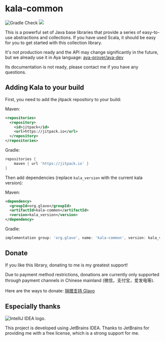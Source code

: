 # kala-common

![Gradle Check](https://github.com/Glavo/kala-common/workflows/Gradle%20Check/badge.svg?branch=main)
[![](https://jitpack.io/v/Glavo/kala-common.svg)](https://jitpack.io/#Glavo/kala-common)

This is a powerful set of Java base libraries that provide a series of easy-to-use abstractions and collections.
If you have used Scala, it should be easy for you to get started with this collection library.

It's not production ready and the API may change significantly in the future,
but we already use it in Aya language:
[aya-prover/aya-dev](https://github.com/aya-prover/aya-dev)

Its documentation is not ready, please contact me if you have any questions.

## Adding Kala to your build

First, you need to add the jitpack repository to your build:

Maven:
```xml
<repositories>
  <repository>
    <id>jitpack</id>
    <url>https://jitpack.io</url>
  </repository>
</repositories>
```

Gradle:
```groovy
repositories {
    maven { url 'https://jitpack.io' }
}
```

Then add dependencies (replace `kala_version` with the current kala version):

Maven:
```xml
<dependency>
  <groupId>org.glavo</groupId>
  <artifactId>kala-common</artifactId>
  <version>kala_version</version>
</dependency>
```

Gradle:
```groovy
implementation group: 'org.glavo', name: 'kala-common', version: kala_version
```

## Donate

If you like this library, donating to me is my greatest support!

Due to payment method restrictions, donations are currently only supported through payment channels in Chinese mainland (微信，支付宝，爱发电等).

Here are the ways to donate: [捐赠支持 Glavo](https://donate.glavo.site/)

## Especially thanks

<img src="https://resources.jetbrains.com/storage/products/company/brand/logos/IntelliJ_IDEA.svg" alt="IntelliJ IDEA logo.">


This project is developed using JetBrains IDEA.
Thanks to JetBrains for providing me with a free license, which is a strong support for me.